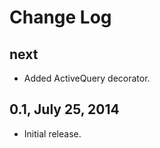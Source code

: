 Change Log
==========

next
----

- Added ActiveQuery decorator.

0.1, July 25, 2014
------------------

- Initial release.
